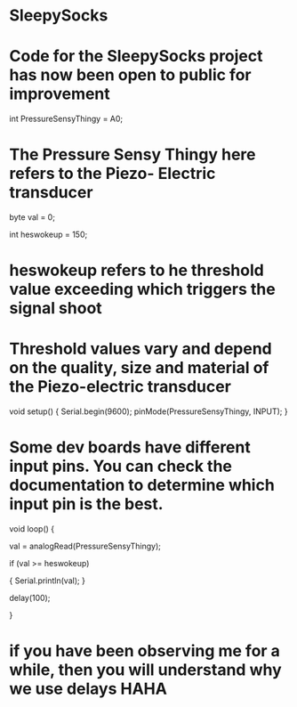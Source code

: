 # SleepySocks
# Code for the SleepySocks project has now been open to public for improvement


int PressureSensyThingy = A0;

# The Pressure Sensy Thingy here refers to the Piezo- Electric transducer

byte val = 0;

int heswokeup = 150;

# heswokeup refers to he threshold value exceeding which triggers the signal shoot
# Threshold values vary and depend on the quality, size and material of the Piezo-electric transducer


void setup() {
Serial.begin(9600);
pinMode(PressureSensyThingy, INPUT);
}

# Some dev boards have different input pins. You can check the documentation to determine which input pin is the best.
  

void loop() {

  val = analogRead(PressureSensyThingy);

  if (val >= heswokeup)
  
  {
    Serial.println(val);
}

  delay(100);  

}

# if you have been observing me for a while, then you will understand why we use delays HAHA
